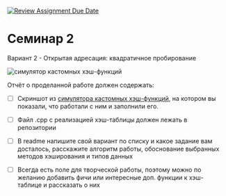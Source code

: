 [![Review Assignment Due Date](https://classroom.github.com/assets/deadline-readme-button-22041afd0340ce965d47ae6ef1cefeee28c7c493a6346c4f15d667ab976d596c.svg)](https://classroom.github.com/a/BX65L5j-)
# Семинар 2

Вариант 2 - Открытая адресация: квадратичное пробирование

![симулятор кастомных хэш-функций](https://github.com/user-attachments/assets/1206b341-5e2d-4cf8-bb1b-27eb1b961722)



Отчёт о проделанной работе должен содержать:
- [ ] Скриншот из [симулятора кастомных хэш-функций](https://iswsa.acm.org/mphf/openDSAPerfectHashAnimation/perfectHashAV.html), на котором вы показали, что работали с ним и заполнили его.
- [ ] Файл .cpp с реализацией хэш-таблицы должен лежать в репозитории
- [ ] В readme напишите свой вариант по списку и какое задание вам досталось, расскажите алгоритм работы, обоснование выбранных методов хэширования и типов данных
- [ ] Всегда есть поле для творческой работы, поэтому можно по желанию добавить фичи или интересные доп. функции к хэш-таблице и рассказать о них 

